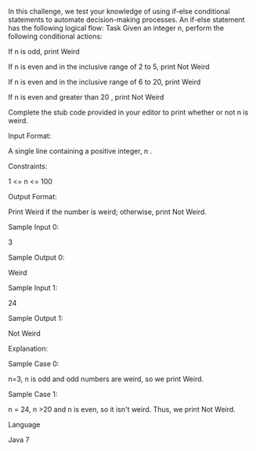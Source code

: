 In this challenge, we test your knowledge of using if-else conditional statements to automate decision-making processes. An if-else statement has the following logical flow:
Task
Given an integer n,  perform the following conditional actions:

If n is odd, print Weird

If n is even and in the inclusive range of 2 to 5, print Not Weird

If n is even and in the inclusive range of 6 to 20, print Weird

If n is even and greater than 20 , print Not Weird

Complete the stub code provided in your editor to print whether or not n is weird.


Input Format:

A single line containing a positive integer, n .

Constraints:

1 <= n <= 100

Output Format:

Print Weird if the number is weird; otherwise, print Not Weird.

Sample Input 0:

3

Sample Output 0:

Weird

Sample Input 1:

24

Sample Output 1:

Not Weird

Explanation:

Sample Case 0: 

n=3, n is odd and odd numbers are weird, so we print Weird.

Sample Case 1: 

n = 24, n >20 and n is even, so it isn't weird. Thus, we print Not Weird.

Language

Java 7


